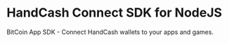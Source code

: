# HandCash Connect SDK for NodeJS

BitCoin App SDK - Connect HandCash wallets to your apps and games.